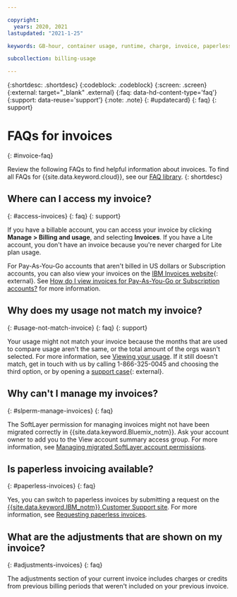```yaml
---

copyright:
  years: 2020, 2021
lastupdated: "2021-1-25"

keywords: GB-hour, container usage, runtime, charge, invoice, paperless invoicing, adjustments

subcollection: billing-usage

---
```


{:shortdesc: .shortdesc}
{:codeblock: .codeblock}
{:screen: .screen}
{:external: target="_blank" .external}
{:faq: data-hd-content-type='faq'}
{:support: data-reuse='support'}
{:note: .note}
{: #updatecard}
{: faq}
{: support}

# FAQs for invoices
{: #invoice-faq}

Review the following FAQs to find helpful information about invoices. To find all FAQs for {{site.data.keyword.cloud}}, see our [FAQ library](https://{DomainName}/docs/faqs).
{: shortdesc}

## Where can I access my invoice?
{: #access-invoices}
{: faq}
{: support}

If you have a billable account, you can access your invoice by clicking **Manage > Billing and usage**, and selecting **Invoices**. If you have a Lite account, you don't have an invoice because you're never charged for Lite plan usage.

For Pay-As-You-Go accounts that aren't billed in US dollars or Subscription accounts, you can also view your invoices on the [IBM Invoices website](https://www.ibm.com/invoices){: external}. See [How do I view invoices for Pay-As-You-Go or Subscription accounts?](/docs/billing-usage?topic=billing-usage-ts_cant-view-invoice) for more information.

## Why does my usage not match my invoice?
{: #usage-not-match-invoice}
{: faq}
{: support}

Your usage might not match your invoice because the months that are used to compare usage aren't the same, or the total amount of the orgs wasn't selected. For more information, see [Viewing your usage](/docs/billing-usage?topic=billing-usage-viewingusage). If it still doesn't match, get in touch with us by calling 1-866-325-0045 and choosing the third option, or by opening a [support case](https://{DomainName}/unifiedsupport/supportcenter){: external}.

## Why can't I manage my invoices?
{: #slperm-manage-invoices}
{: faq}

The SoftLayer permission for managing invoices might not have been migrated correctly in {{site.data.keyword.Bluemix_notm}}. Ask your account owner to add you to the View account summary access group. For more information, see [Managing migrated SoftLayer account permissions](/docs/account?topic=account-migrated_permissions).

## Is paperless invoicing available? 
{: #paperless-invoices}
{: faq}

Yes, you can switch to paperless invoices by submitting a request on the [{{site.data.keyword.IBM_notm}} Customer Support site](https://www.ibm.com/support/customer/zz/en/selectcountrylang.html). For more information, see [Requesting paperless invoices](/docs/billing-usage?topic=billing-usage-managing-invoices#request-paperless-invoices).

## What are the adjustments that are shown on my invoice? 
{: #adjustments-invoices}
{: faq}

The adjustments section of your current invoice includes charges or credits from previous billing periods that weren't included on your previous invoice.
